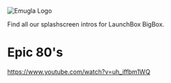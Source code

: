 ![Emugla Logo](https://i.postimg.cc/dtTN6msD/github.png)

Find all our splashscreen intros for LaunchBox BigBox.

# Epic 80's
https://www.youtube.com/watch?v=uh_iffbm1WQ
